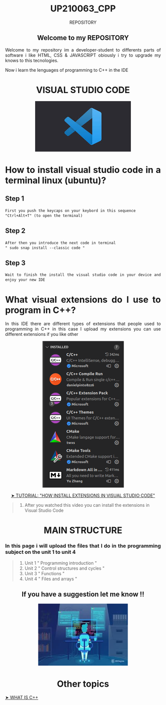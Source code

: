 <div align= "center">

# UP210063_CPP

<div>

REPOSITORY 

## Welcome to my REPOSITORY 

<div align= "justify">

Welcome to my repository im a developer-student to differents parts of software i like HTML, CSS & JAVASCRIPT obiously i try to upgrade my knows to this tecnologies. 

Now i learn the lenguages of programming to C++ in the 	IDE 

<div>

<div align= "center">

# VISUAL STUDIO CODE

![no imagen](imagenes/vsc.jpeg)

<div>

<div align= "justify">
   
# How to install visual studio code in a terminal linux (ubuntu)? 
 
## Step 1
    First you push the keycaps on your keybord in this sequence 
    "Ctrl+Alt+T" (to open the terminal)
 ## Step 2    
    After then you introduce the next code in terminal 
    " sudo snap install --classic code "
## Step 3 
    Wait to finish the install the visual studio code in your device and enjoy your new IDE 
    


# What visual extensions do I use to program in C++?

<p> 
In this IDE there are different types of extensions that people used to programming in C++ in this case I upload my extensions
you can use different extensions if you like other
<p>

<div align="center">

![no imagen](imagenes/Ext.png)

<a href="https://www.youtube.com/watch?v=PmdbndOoKq4"> ➤ TUTORIAL: "HOW INSTALL EXTENSIONS IN VISUAL STUDIO CODE"</a>
<div>

<div align="left">

> 1. After you watched this video you can install the extensions in Visual Studio Code 
 <div>

<div align="center">

# MAIN STRUCTURE 

<div>

<div align = "justify ">

### In this page i will upload the files that I do in the programming subject on the unit 1 to unit 4

<div>

<div align="left">

> 1. Unit 1 " Programming introduction "
> 2. Unit 2 " Control structures and cycles "
> 3. Unit 3 " Functions "
> 4. Unit 4 " Files and arrays "

<div>


<div align ="center">

## If you have a suggestion let me know !!

<img alt="dev2" height="200" width= "290" src="imagenes/dev2.jfif"/>

<div>

<div align="center">

# Other topics

<div>

<div align="left" >
<a href="https://github.com/Up210063/UP210063_CPP/blob/main/U1/readme.md"> ➤ WHAT IS C++  </a>
<div>
